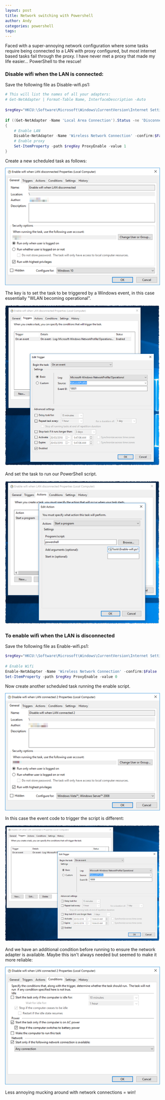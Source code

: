 ```yaml
---
layout: post
title: Network switching with Powershell
author: Andy
categories: powershell
tags:
---
```


Faced with a super-annoying network configuration where some tasks require being connected to a LAN with proxy configured, but most internet based tasks fail through the proxy. I have never met a proxy that made my life easier... PowerShell to the rescue!

### Disable wifi when the LAN is connected:

Save the following file as Disable-wifi.ps1:

``` powershell
# This will list the names of all your adapters:
# Get-NetAdapter | Format-Table Name, InterfaceDescription -Auto

$regKey="HKCU:\Software\Microsoft\Windows\CurrentVersion\Internet Settings"

if ((Get-NetAdapter -Name 'Local Area Connection').Status -ne 'Disconnected') 
{
    # Enable LAN
    Disable-NetAdapter -Name 'Wireless Network Connection' -confirm:$False -AsJob | Wait-Job
    # Enable proxy
    Set-ItemProperty -path $regKey ProxyEnable -value 1
}
```

Create a new scheduled task as follows:

<img src="/images/2018-03-20_wifi1.png" />

The key is to set the task to be triggered by a Windows event, in this case essentially "WLAN becoming operational". 

<img src="/images/2018-03-20_wifi2.png" />

And set the task to run our PowerShell script.

<img src="/images/2018-03-20_wifi3.png" />

### To enable wifi when the LAN is disconnected

Save the following file as Enable-wifi.ps1:

``` powershell
$regKey="HKCU:\Software\Microsoft\Windows\CurrentVersion\Internet Settings"

# Enable Wifi
Enable-NetAdapter -Name 'Wireless Network Connection' -confirm:$False
Set-ItemProperty -path $regKey ProxyEnable -value 0
```

Now create another scheduled task running the enable script.

<img src="/images/2018-03-20_wifi4.png" />

In this case the event code to trigger the script is different:

<img src="/images/2018-03-20_wifi5.png" />

And we have an additional condition before running to ensure the network adapter is available. Maybe this isn't always needed but seemed to make it more reliable:

<img src="/images/2018-03-20_wifi6.png" />

Less annoying mucking around with network connections = win!


